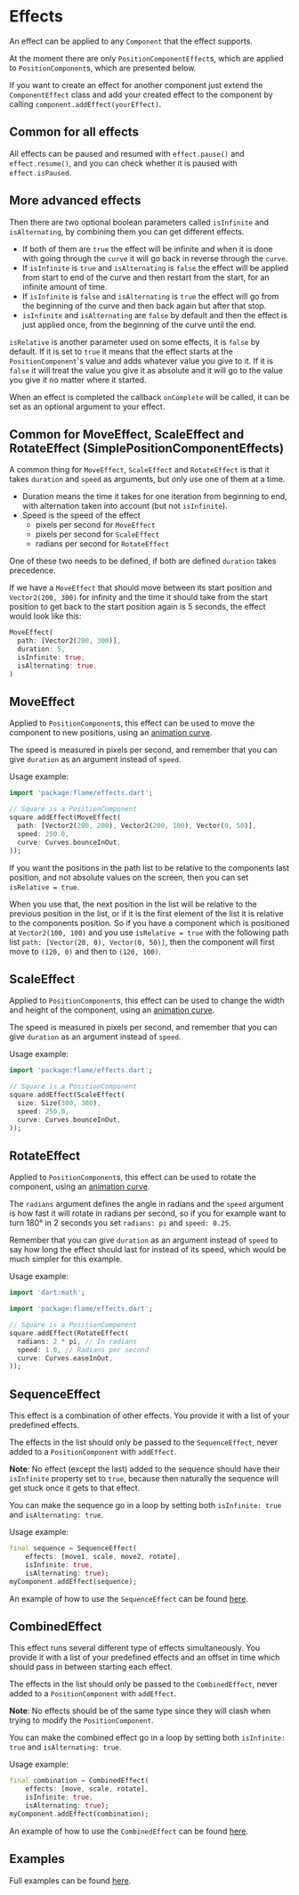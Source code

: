 # Effects

An effect can be applied to any `Component` that the effect supports.

At the moment there are only `PositionComponentEffect`s, which are applied to `PositionComponent`s,
which are presented below.

If you want to create an effect for another component just extend the `ComponentEffect` class and
add your created effect to the component by calling `component.addEffect(yourEffect)`.

## Common for all effects

All effects can be paused and resumed with `effect.pause()` and `effect.resume()`, and you can check
whether it is paused with `effect.isPaused`.

## More advanced effects

Then there are two optional boolean parameters called `isInfinite` and `isAlternating`, by combining
them you can get different effects.

 - If both of them are `true` the effect will be infinite and when it is done with going through the
 `curve` it will go back in reverse through the `curve`.
 - If `isInfinite` is `true` and `isAlternating` is `false` the effect will be applied from start to
 end of the curve and then restart from the start, for an infinite amount of time.
 - If `isInfinite` is `false` and `isAlternating` is `true` the effect will go from the beginning of
 the curve and then back again but after that stop.
 - `isInfinite` and `isAlternating` are `false` by default and then the effect is just applied once,
 from the beginning of the curve until the end.

`isRelative` is another parameter used on some effects, it is `false` by default. If it is set to
`true` it means that the effect starts at the `PositionComponent`'s value and adds whatever value
you give to it. If it is `false` it will treat the value you give it as absolute and it will go to
the value you give it no matter where it started.

When an effect is completed the callback `onComplete` will be called, it can be set as an optional
argument to your effect.

## Common for MoveEffect, ScaleEffect and RotateEffect (SimplePositionComponentEffects)

A common thing for `MoveEffect`, `ScaleEffect` and `RotateEffect` is that it takes `duration` and
`speed` as arguments, but only use one of them at a time.

 - Duration means the time it takes for one iteration from beginning to end, with alternation taken
 into account (but not `isInfinite`).
 - Speed is the speed of the effect
    + pixels per second for `MoveEffect`
    + pixels per second for `ScaleEffect`
    + radians per second for `RotateEffect`

One of these two needs to be defined, if both are defined `duration` takes precedence.

If we have a `MoveEffect` that should move between its start position and `Vector2(200, 300)` for
infinity and the time it should take from the start position to get back to the start position again
is 5 seconds, the effect would look like this:

```dart
MoveEffect(
  path: [Vector2(200, 300)],
  duration: 5,
  isInfinite: true,
  isAlternating: true,
)
```

## MoveEffect

Applied to `PositionComponent`s, this effect can be used to move the component to new positions,
using an [animation curve](https://api.flutter.dev/flutter/animation/Curves-class.html).

The speed is measured in pixels per second, and remember that you can give `duration` as an argument
instead of `speed`.

Usage example:
```dart
import 'package:flame/effects.dart';

// Square is a PositionComponent
square.addEffect(MoveEffect(
  path: [Vector2(200, 200), Vector2(200, 100), Vector(0, 50)],
  speed: 250.0,
  curve: Curves.bounceInOut,
));
```

If you want the positions in the path list to be relative to the components last position, and not
absolute values on the screen, then you can set `isRelative = true`.

When you use that, the next position in the list will be relative to the previous position in the
list, or if it is the first element of the list it is relative to the components position.
So if you have a component which is positioned at `Vector2(100, 100)` and you use
`isRelative = true` with the following path list `path: [Vector(20, 0), Vector(0, 50)]`, then the
component will first move to `(120, 0)` and then to `(120, 100)`.

## ScaleEffect

Applied to `PositionComponent`s, this effect can be used to change the width and height of the
component, using an [animation curve](https://api.flutter.dev/flutter/animation/Curves-class.html).

The speed is measured in pixels per second, and remember that you can give `duration` as an argument
instead of `speed`.

Usage example:
```dart
import 'package:flame/effects.dart';

// Square is a PositionComponent
square.addEffect(ScaleEffect(
  size: Size(300, 300),
  speed: 250.0,
  curve: Curves.bounceInOut,
));
```

## RotateEffect

Applied to `PositionComponent`s, this effect can be used to rotate the component, using an
[animation curve](https://api.flutter.dev/flutter/animation/Curves-class.html).

The `radians` argument defines the angle in radians and the `speed` argument is how fast it will
rotate in radians per second, so if you for example want to turn 180° in 2 seconds you set
`radians: pi` and `speed: 0.25`.

Remember that you can give `duration` as an argument instead of `speed` to say how long the effect
should last for instead of its speed, which would be much simpler for this example.

Usage example:
```dart
import 'dart:math';

import 'package:flame/effects.dart';

// Square is a PositionComponent
square.addEffect(RotateEffect(
  radians: 2 * pi, // In radians
  speed: 1.0, // Radians per second
  curve: Curves.easeInOut,
));
```

## SequenceEffect

This effect is a combination of other effects. You provide it with a list of your predefined
effects.
 
The effects in the list should only be passed to the `SequenceEffect`, never added to a
`PositionComponent` with `addEffect`.

**Note**:  No effect (except the last) added to the sequence should have their `isInfinite` property
set to `true`, because then naturally the sequence will get stuck once it gets to that effect.

You can make the sequence go in a loop by setting both `isInfinite: true` and `isAlternating: true`.

Usage example:
```dart
final sequence = SequenceEffect(
    effects: [move1, scale, move2, rotate],
    isInfinite: true, 
    isAlternating: true);
myComponent.addEffect(sequence);
```

An example of how to use the `SequenceEffect` can be found
[here](https://github.com/flame-engine/flame/tree/main/examples/lib/stories/effects/sequence_effect.dart).
 
## CombinedEffect

This effect runs several different type of effects simultaneously. You provide it with a list of
your predefined effects and an offset in time which should pass in between starting each effect.
 
The effects in the list should only be passed to the `CombinedEffect`, never added to a
`PositionComponent` with `addEffect`.

**Note**: No effects should be of the same type since they will clash when trying to modify the
`PositionComponent`.

You can make the combined effect go in a loop by setting both `isInfinite: true` and
`isAlternating: true`.

Usage example:
```dart
final combination = CombinedEffect(
    effects: [move, scale, rotate],
    isInfinite: true, 
    isAlternating: true);
myComponent.addEffect(combination);
```

An example of how to use the `CombinedEffect` can be found
[here](https://github.com/flame-engine/flame/tree/main/examples/lib/stories/effects/combined_effect.dart).

## Examples

Full examples can be found
[here](https://github.com/flame-engine/flame/tree/main/examples/lib/stories/effects).
